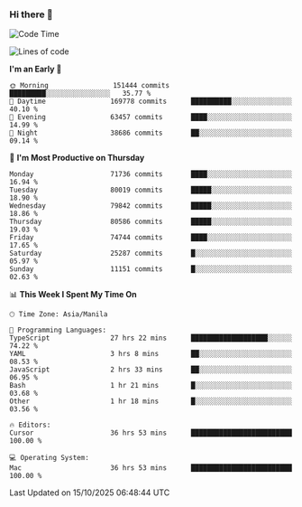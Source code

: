 ### Hi there 👋

<!--START_SECTION:waka-->
![Code Time](http://img.shields.io/badge/Code%20Time-6%2C395%20hrs%2040%20mins-blue)

![Lines of code](https://img.shields.io/badge/From%20Hello%20World%20I%27ve%20Written-142.7%20million%20lines%20of%20code-blue)

**I'm an Early 🐤** 

```text
🌞 Morning                151444 commits      █████████░░░░░░░░░░░░░░░░   35.77 % 
🌆 Daytime                169778 commits      ██████████░░░░░░░░░░░░░░░   40.10 % 
🌃 Evening                63457 commits       ████░░░░░░░░░░░░░░░░░░░░░   14.99 % 
🌙 Night                  38686 commits       ██░░░░░░░░░░░░░░░░░░░░░░░   09.14 % 
```
📅 **I'm Most Productive on Thursday** 

```text
Monday                   71736 commits       ████░░░░░░░░░░░░░░░░░░░░░   16.94 % 
Tuesday                  80019 commits       █████░░░░░░░░░░░░░░░░░░░░   18.90 % 
Wednesday                79842 commits       █████░░░░░░░░░░░░░░░░░░░░   18.86 % 
Thursday                 80586 commits       █████░░░░░░░░░░░░░░░░░░░░   19.03 % 
Friday                   74744 commits       ████░░░░░░░░░░░░░░░░░░░░░   17.65 % 
Saturday                 25287 commits       █░░░░░░░░░░░░░░░░░░░░░░░░   05.97 % 
Sunday                   11151 commits       █░░░░░░░░░░░░░░░░░░░░░░░░   02.63 % 
```


📊 **This Week I Spent My Time On** 

```text
🕑︎ Time Zone: Asia/Manila

💬 Programming Languages: 
TypeScript               27 hrs 22 mins      ███████████████████░░░░░░   74.22 % 
YAML                     3 hrs 8 mins        ██░░░░░░░░░░░░░░░░░░░░░░░   08.53 % 
JavaScript               2 hrs 33 mins       ██░░░░░░░░░░░░░░░░░░░░░░░   06.95 % 
Bash                     1 hr 21 mins        █░░░░░░░░░░░░░░░░░░░░░░░░   03.68 % 
Other                    1 hr 18 mins        █░░░░░░░░░░░░░░░░░░░░░░░░   03.56 % 

🔥 Editors: 
Cursor                   36 hrs 53 mins      █████████████████████████   100.00 % 

💻 Operating System: 
Mac                      36 hrs 53 mins      █████████████████████████   100.00 % 
```


 Last Updated on 15/10/2025 06:48:44 UTC
<!--END_SECTION:waka-->


<!--
**rad182/rad182** is a ✨ _special_ ✨ repository because its `README.md` (this file) appears on your GitHub profile.

Here are some ideas to get you started:

- 🔭 I’m currently working on ...
- 🌱 I’m currently learning ...
- 👯 I’m looking to collaborate on ...
- 🤔 I’m looking for help with ...
- 💬 Ask me about ...
- 📫 How to reach me: ...
- 😄 Pronouns: ...
- ⚡ Fun fact: ...
-->
